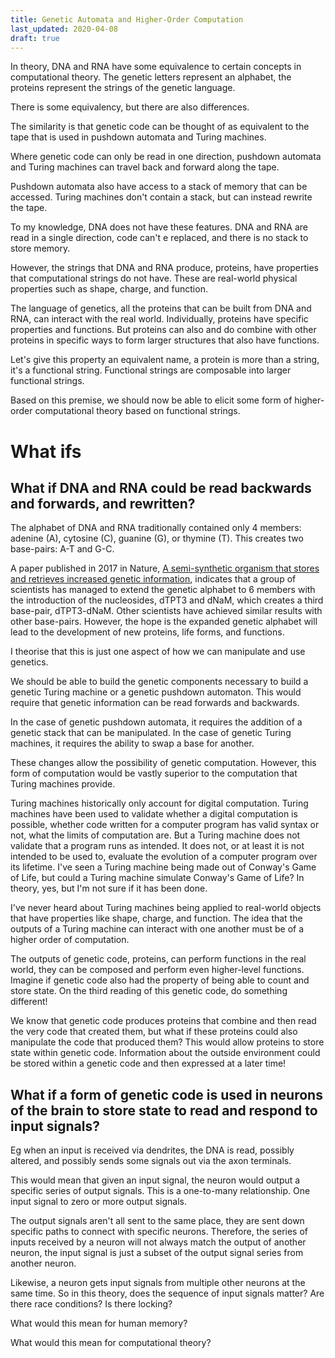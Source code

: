 ```yaml
---
title: Genetic Automata and Higher-Order Computation
last_updated: 2020-04-08
draft: true
---
```


In theory, DNA and RNA have some equivalence to certain concepts in computational theory.
The genetic letters represent an alphabet, the proteins represent the strings of the genetic language.

There is some equivalency, but there are also differences.

The similarity is that genetic code can be thought of as equivalent to the tape that is used in pushdown automata and Turing machines.

Where genetic code can only be read in one direction, pushdown automata and Turing machines can travel back and forward along the tape.

Pushdown automata also have access to a stack of memory that can be accessed.
Turing machines don't contain a stack, but can instead rewrite the tape.

To my knowledge, DNA does not have these features.  DNA and RNA are read in a single direction, code can't e replaced, and there is no stack to store memory.

However, the strings that DNA and RNA produce, proteins, have properties that computational strings do not have.
These are real-world physical properties such as shape, charge, and function.

The language of genetics, all the proteins that can be built from DNA and RNA, can interact with the real world.
Individually, proteins have specific properties and functions.
But proteins can also and do combine with other proteins in specific ways to form larger structures that also have functions.

Let's give this property an equivalent name, a protein is more than a string, it's a functional string.
Functional strings are composable into larger functional strings.

Based on this premise, we should now be able to elicit some form of higher-order computational theory based on functional strings.

# What ifs

## What if DNA and RNA could be read backwards and forwards, and rewritten?

The alphabet of DNA and RNA traditionally contained only 4 members: adenine (A), cytosine (C), guanine (G), or thymine (T).
This creates two base-pairs: A-T and G-C.

A paper published in 2017 in Nature, [A semi-synthetic organism that stores and retrieves increased genetic information](https://www.nature.com/articles/nature24659), indicates that a group of scientists has managed to extend the genetic alphabet to 6 members with the introduction of the nucleosides, dTPT3 and dNaM, which creates a third base-pair, dTPT3-dNaM.  Other scientists have achieved similar results with other base-pairs.  However, the hope is the expanded genetic alphabet will lead to the development of new proteins, life forms, and functions.

I theorise that this is just one aspect of how we can manipulate and use genetics.

We should be able to build the genetic components necessary to build a genetic Turing machine or a genetic pushdown automaton.
This would require that genetic information can be read forwards and backwards.

In the case of genetic pushdown automata, it requires the addition of a genetic stack that can be manipulated.
In the case of genetic Turing machines, it requires the ability to swap a base for another.

These changes allow the possibility of genetic computation.
However, this form of computation would be vastly superior to the computation that Turing machines provide.

Turing machines historically only account for digital computation.  Turing machines have been used to validate whether a digital computation is possible, whether code written for a computer program has valid syntax or not, what the limits of computation are.  But a Turing machine does not validate that a program runs as intended.  It does not, or at least it is not intended to be used to, evaluate the evolution of a computer program over its lifetime.  I've seen a Turing machine being made out of Conway's Game of Life, but could a Turing machine simulate Conway's Game of Life?  In theory, yes, but I'm not sure if it has been done.

I've never heard about Turing machines being applied to real-world objects that have properties like shape, charge, and function.
The idea that the outputs of a Turing machine can interact with one another must be of a higher order of computation.

The outputs of genetic code, proteins, can perform functions in the real world, they can be composed and perform even higher-level functions.  Imagine if genetic code also had the property of being able to count and store state.  On the third reading of this genetic code, do something different!

We know that genetic code produces proteins that combine and then read the very code that created them, but what if these proteins could also manipulate the code that produced them? This would allow proteins to store state within genetic code.  Information about the outside environment could be stored within a genetic code and then expressed at a later time!

## What if a form of genetic code is used in neurons of the brain to store state to read and respond to input signals?

Eg when an input is received via dendrites, the DNA is read, possibly altered, and possibly sends some signals out via the axon terminals.

This would mean that given an input signal, the neuron would output a specific series of output signals.
This is a one-to-many relationship.  One input signal to zero or more output signals.

The output signals aren't all sent to the same place, they are sent down specific paths to connect with specific neurons.
Therefore, the series of inputs received by a neuron will not always match the output of another neuron, the input signal is just a subset of the output signal series from another neuron.

Likewise, a neuron gets input signals from multiple other neurons at the same time.  So in this theory, does the sequence of input signals matter?  Are there race conditions?  Is there locking?

What would this mean for human memory?

What would this mean for computational theory?
